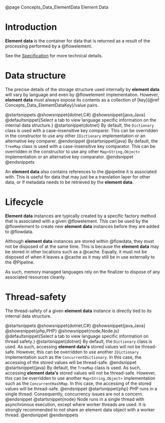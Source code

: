 @page Concepts_Data_ElementData Element Data

# Introduction

**Element data** is the container for data that is returned as a result of the processing 
performed by a @flowelement.

See the
[Specification](https://github.com/51Degrees/specifications/blob/main/pipeline-specification/conceptual-overview.md#element-data)
for more technical details.

# Data structure

The precise details of the storage structure used internally by **element data** will
vary by language and even by @flowelement implementation.
However, **element data** must always expose its contents as a collection of [key](@ref Concepts_Data_ElementDataKey)/value pairs.

@startsnippets
@showsnippet{dotnet,C#}
@showsnippet{java,Java}
@defaultsnippet{Select a tab to view language specific information on the internal data structure.}
@startsnippet{dotnet}
By default, the `Dictionary` class is used with a case-insensitive key comparer.
This can be overridden in the constructor to use any other `IDictionary` implementation 
or an alternative key comparer.
@endsnippet
@startsnippet{java}
By default, the `TreeMap` class is used with a case-insensitive key comparator. This can be
overridden in the constructor to use any other `Map<String,Object>` implementation or an alternative
key comparator.
@endsnippet
@endsnippets

An **element data** also contains references to the @pipeline it is associated with.
This is useful for data that may just be a translation layer for other data, or if metadata
needs to be retrieved by the **element data**.

# Lifecycle

**Element data** instances are typically created by a specific factory method that is 
associated with a given @flowelement.
This can be used by the @flowelement to create new **element data** instances 
before they are added to @flowdata.

Although **element data** instances are stored within @flowdata, they must not be 
disposed of at the same time.
This is because the **element data** may be stored in other locations such as a @cache.
Equally, it must not be disposed of when it leaves a @cache as it may still be in use
externally to the @Pipeline.

As such, memory managed languages rely on the finalizer to dispose of any
associated resources cleanly.


# Thread-safety

The thread-safety of a given **element data** instance is directly tied to its internal 
data structure.

@startsnippets
@showsnippet{dotnet,C#}
@showsnippet{java,Java}
@showsnippet{php,PHP}
@showsnippet{node,Node.js}
@defaultsnippet{Select a tab to view language specific information on thread safety.}
@startsnippet{dotnet}
By default, the `Dictionary` class is used. As such, accessing **element data's** stored values
will not be thread-safe.
However, this can be overridden to use another `IDictionary` implementation such as the `ConcurrentDictionary`. 
In this case, the accessing of the stored values will be thread-safe.
@endsnippet
@startsnippet{java}
By default, the `TreeMap` class is used. As such, accessing **element data's** stored values
will not be thread-safe.
However, this can be overridden to use another `Map<String,Object>` implementation such as the `ConcurrentHashMap`. 
In this case, the accessing of the stored values will be thread-safe.
@endsnippet
@startsnippet{php}
PHP runs in a single thread. Consequently, concurrency issues are not a concern.
@endsnippet
@startsnippet{node}
Node runs in a single thread with asynchronous execution, except where worker threads are used. It is strongly recommended to not share an element data object with a worker thread.
@endsnippet
@endsnippets
